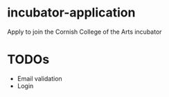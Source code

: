 # incubator-application
Apply to join the Cornish College of the Arts incubator

# TODOs
 - Email validation
 - Login
